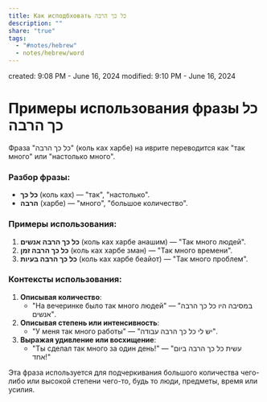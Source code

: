 ```yaml
---
title: Как исподбховать כל כך הרבה
description: ""
share: "true"
tags:
  - "#notes/hebrew"
  - notes/hebrew/word
---
```

created: 9:08 PM - June 16, 2024
modified: 9:10 PM - June 16, 2024

# Примеры использования фразы כל כך הרבה

Фраза "כל כך הרבה" (коль ках харбе) на иврите переводится как "так много" или "настолько много". 

### Разбор фразы:
- **כל כך** (коль ках) — "так", "настолько".
- **הרבה** (харбе) — "много", "большое количество".

### Примеры использования:
1. **כל כך הרבה אנשים** (коль ках харбе анашим) — "Так много людей".
2. **כל כך הרבה זמן** (коль ках харбе зман) — "Так много времени".
3. **כל כך הרבה בעיות** (коль ках харбе беайот) — "Так много проблем".

### Контексты использования:

1. **Описывая количество**:
   - "На вечеринке было так много людей" — "במסיבה היו כל כך הרבה אנשים".
2. **Описывая степень или интенсивность**:
   - "У меня так много работы" — "יש לי כל כך הרבה עבודה".
3. **Выражая удивление или восхищение**:
   - "Ты сделал так много за один день!" — "עשית כל כך הרבה ביום אחד!"

Эта фраза используется для подчеркивания большого количества чего-либо или высокой степени чего-то, будь то люди, предметы, время или усилия.
